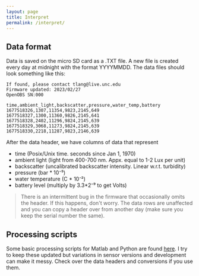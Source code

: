 ```yaml
---
layout: page
title: Interpret
permalink: /interpret/
---
```


## Data format
Data is saved on the micro SD card as a .TXT file. A new file is created every day at midnight with the format YYYYMMDD. The data files should look something like this: 
~~~
If found, please contact tlang@live.unc.edu
Firmware updated: 2023/02/27
OpenOBS SN:000

time,ambient_light,backscatter,pressure,water_temp,battery
1677518326,1307,11354,9823,2145,649
1677518327,1300,11360,9826,2145,641
1677518328,2402,11296,9824,2145,639
1677518329,3068,11273,9824,2145,639
1677518330,2218,11287,9823,2146,639
~~~

After the data header, we have columns of data that represent
* time (Posix/Unix time. seconds since Jan 1, 1970)
* ambient light (light from 400-700 nm. Appx. equal to 1-2 Lux per unit)
* backscatter (uncalibrated backscatter intensity. Linear w.r.t. turbidity)
* pressure (bar * 10⁻⁵)
* water temperature (C * 10⁻²)
* battery level (multiply by 3.3*2⁻⁹ to get Volts)

>There is an intermittent bug in the firmware that occasionally omits the header. If this happens, don't worry. The data rows are unaffected and you can copy a header over from another day (make sure you keep the serial number the same).

## Processing scripts
Some basic processing scripts for Matlab and Python are found [here](https://github.com/tedlanghorst/OpenOBS-328/tree/main/scripts). I try to keep these updated but variations in sensor versions and development can make it messy. Check over the data headers and conversions if you use them.